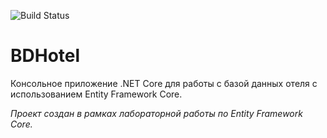 ![Build Status](https://github.com/sad21320/BDHotel/actions/workflows/build.yml/badge.svg)
# BDHotel

Консольное приложение .NET Core для работы с базой данных отеля с использованием Entity Framework Core.

*Проект создан в рамках лабораторной работы по Entity Framework Core.*
